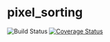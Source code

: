 # pixel_sorting

![Build Status](https://travis-ci.org/henne90gen/pixel_sorting.svg?branch=master)
[![Coverage Status](https://coveralls.io/repos/github/henne90gen/pixel_sorting/badge.svg?branch=master)](https://coveralls.io/github/henne90gen/pixel_sorting?branch=master)
